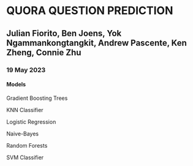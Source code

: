 # QUORA QUESTION PREDICTION

## Julian Fiorito, Ben Joens, Yok Ngammankongtangkit, Andrew Pascente, Ken Zheng, Connie Zhu

### 19 May 2023

#### Models

Gradient Boosting Trees

KNN Classifier

Logistic Regression

Naive-Bayes

Random Forests

SVM Classifier
